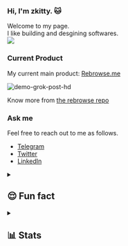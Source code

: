 ### Hi, I'm zkitty. 🐱

Welcome to my page.   
I like building and desgining softwares.   
![](https://komarev.com/ghpvc/?username=zk1tty&color=ff69b4&style=for-the-badge)

### Current Product

My current main product: [Rebrowse.me](https://rebrowse.me)

![demo-grok-post-hd](https://github.com/user-attachments/assets/3698b7ff-984f-4ae3-88f6-b745355ef3af)

Know more from [the rebrowse repo](https://github.com/zk1tty/rebrowse-app)
### Ask me

Feel free to reach out to me as follows.
- [Telegram](https://t.me/n0rizkitty)
- [Twitter](https://twitter.com/n0rizkitty)
- [LinkedIn](https://www.linkedin.com/in/norika-kizawa/)

<details>
  <summary><h2>😌 Fun fact</h2></summary>
  
  - 💭 Background  
  Please read my blog post about [philosophy](https://zkitty.me/from-theory-to-delivery).
  
  - 🌏 Being nomadic  
  I'm originally from Tokyo, Japan.  
  In the last half a year, I traveled to Lisbon in Portugal, Mexico City in Mexico, SF, and NYC in US.
</details>

<details>
  <summary><h2>📊 Stats</h2></summary>
  <img src="https://github-readme-streak-stats.herokuapp.com?user=zk1tty&theme=tokyonight&hide_border=true">
</details>
  <!--
**zk1tty/zk1tty** is a ✨ _special_ ✨ repository because its `README.md` (this file) appears on your GitHub profile.

Here are some ideas to get you started:

- 🔭 I’m currently working on ...
- 🌱 I’m currently learning ...
- 👯 I’m looking to collaborate on ...
- 🤔 I’m looking for help with ...
- 💬 Ask me about ...
- 📫 How to reach me: ...
- 😄 Pronouns: ...
- ⚡ Fun fact: ...
-->
